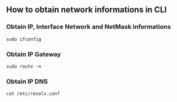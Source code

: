 ## How to obtain network informations in CLI

### Obtain IP, Interface Network and NetMask informations

```
sudo ifconfig
```
### Obtain IP Gateway
```
sudo route -n
```
### Obtain IP DNS 
```
cat /etc/resolv.conf
```
